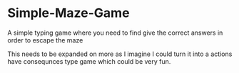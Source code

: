 # Simple-Maze-Game
A simple typing game where you need to find give the correct answers in order to escape the maze

This needs to be expanded on more as I imagine I could turn it into a actions have consequnces type game which could be very fun.

